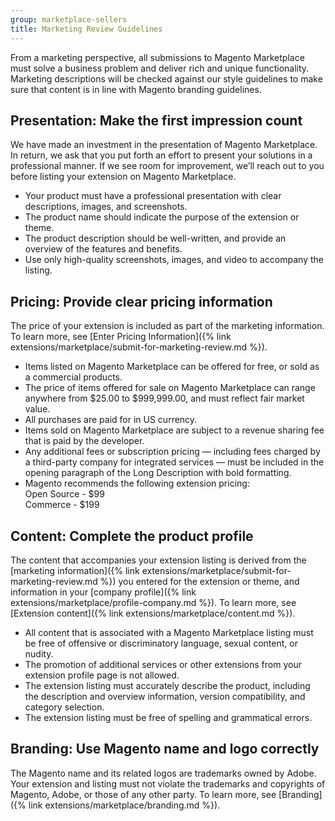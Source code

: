 ```yaml
---
group: marketplace-sellers
title: Marketing Review Guidelines
---
```


From a marketing perspective, all submissions to Magento Marketplace must solve a business problem and deliver rich and unique functionality. Marketing descriptions will be checked against our style guidelines to make sure that content is in line with Magento branding guidelines.

## Presentation: Make the first impression count

We have made an investment in the presentation of Magento Marketplace. In return, we ask that you put forth an effort to present your solutions in a professional manner. If we see room for improvement, we’ll reach out to you before listing your extension on Magento Marketplace.

-  Your product must have a professional presentation with clear descriptions, images, and screenshots.
-  The product name should indicate the purpose of the extension or theme.
-  The product description should be well-written, and provide an overview of the features and benefits.
-  Use only high-quality screenshots, images, and video to accompany the listing.

## Pricing: Provide clear pricing information

The price of your extension is included as part of the marketing information. To learn more, see [Enter Pricing Information]({% link extensions/marketplace/submit-for-marketing-review.md %}).

-  Items listed on Magento Marketplace can be offered for free, or sold as a commercial products.
-  The price of items offered for sale on Magento Marketplace can range anywhere from $25.00 to $999,999.00, and must reflect fair market value.
-  All purchases are paid for in US currency.
-  Items sold on Magento Marketplace are subject to a revenue sharing fee that is paid by the developer.
-  Any additional fees or subscription pricing — including fees charged by a third-party company for integrated services — must be included in the opening paragraph of the Long Description with bold formatting.
-  Magento recommends the following extension pricing:<br />
  Open Source - $99<br />
  Commerce - $199

## Content: Complete the product profile

The content that accompanies your extension listing is derived from the [marketing information]({% link extensions/marketplace/submit-for-marketing-review.md %}) you entered for the extension or theme, and information in your [company profile]({% link extensions/marketplace/profile-company.md %}). To learn more, see [Extension content]({% link extensions/marketplace/content.md %}).

-  All content that is associated with a Magento Marketplace listing must be free of offensive or discriminatory language, sexual content, or nudity.
-  The promotion of additional services or other extensions from your extension profile page is not allowed.
-  The extension listing must accurately describe the product, including the description and overview information, version compatibility, and category selection.
-  The extension listing must be free of spelling and grammatical errors.

## Branding: Use Magento name and logo correctly

The Magento name and its related logos are trademarks owned by Adobe. Your extension and listing must not violate the trademarks and copyrights of Magento, Adobe, or those of any other party. To learn more, see [Branding]({% link extensions/marketplace/branding.md %}).
